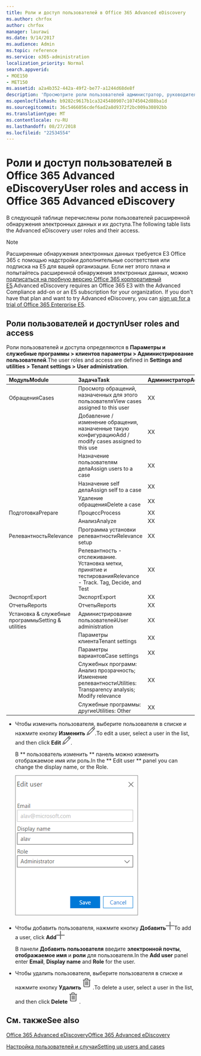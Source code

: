 ```yaml
---
title: Роли и доступ пользователей в Office 365 Advanced eDiscovery
ms.author: chrfox
author: chrfox
manager: laurawi
ms.date: 9/14/2017
ms.audience: Admin
ms.topic: reference
ms.service: o365-administration
localization_priority: Normal
search.appverid:
- MOE150
- MET150
ms.assetid: a2a4b352-442a-49f2-be77-a1244d68de8f
description: 'Просмотрите роли пользователей администратор, руководитель и редактор и их доступа к модулей и задач в Office 365 расширенного обнаружения электронных данных. '
ms.openlocfilehash: b9282c9617b1ca3245480907c10745042d88ba1d
ms.sourcegitcommit: 36c5466056cdef6ad2a8d9372f2bc009a30892bb
ms.translationtype: MT
ms.contentlocale: ru-RU
ms.lasthandoff: 08/27/2018
ms.locfileid: "22534554"
---
```

# <a name="user-roles-and-access-in-office-365-advanced-ediscovery"></a><span data-ttu-id="77f16-103">Роли и доступ пользователей в Office 365 Advanced eDiscovery</span><span class="sxs-lookup"><span data-stu-id="77f16-103">User roles and access in Office 365 Advanced eDiscovery</span></span>

<span data-ttu-id="77f16-104">В следующей таблице перечислены роли пользователей расширенной обнаружения электронных данных и их доступа.</span><span class="sxs-lookup"><span data-stu-id="77f16-104">The following table lists the Advanced eDiscovery user roles and their access.</span></span>
  
> [!NOTE]
> <span data-ttu-id="77f16-p101">Расширенные обнаружения электронных данных требуется E3 Office 365 с помощью надстройки дополнительные соответствия или подписка на E5 для вашей организации. Если нет этого плана и попытайтесь расширенной обнаружения электронных данных, можно [подписаться на пробную версию Office 365 корпоративный E5](https://go.microsoft.com/fwlink/p/?LinkID=698279).</span><span class="sxs-lookup"><span data-stu-id="77f16-p101">Advanced eDiscovery requires an Office 365 E3 with the Advanced Compliance add-on or an E5 subscription for your organization. If you don't have that plan and want to try Advanced eDiscovery, you can [sign up for a trial of Office 365 Enterprise E5](https://go.microsoft.com/fwlink/p/?LinkID=698279).</span></span> 
  
## <a name="user-roles-and-access"></a><span data-ttu-id="77f16-107">Роли пользователей и доступ</span><span class="sxs-lookup"><span data-stu-id="77f16-107">User roles and access</span></span>

<span data-ttu-id="77f16-108">Роли пользователей и доступа определяются в **Параметры и служебные программы \> клиентов параметры \> Администрирование пользователей**.</span><span class="sxs-lookup"><span data-stu-id="77f16-108">The user roles and access are defined in **Settings and utilities \> Tenant settings \> User administration**.</span></span>
  
|<span data-ttu-id="77f16-109">**Модуль**</span><span class="sxs-lookup"><span data-stu-id="77f16-109">**Module**</span></span>|<span data-ttu-id="77f16-110">**Задача**</span><span class="sxs-lookup"><span data-stu-id="77f16-110">**Task**</span></span>|<span data-ttu-id="77f16-111">**Администратор**</span><span class="sxs-lookup"><span data-stu-id="77f16-111">**Administrator**</span></span>|<span data-ttu-id="77f16-112">**Manager**</span><span class="sxs-lookup"><span data-stu-id="77f16-112">**Manager**</span></span>|<span data-ttu-id="77f16-113">**Reviewer**</span><span class="sxs-lookup"><span data-stu-id="77f16-113">**Reviewer**</span></span>|
|:-----|:-----|:-----|:-----|:-----|
|<span data-ttu-id="77f16-114">Обращения</span><span class="sxs-lookup"><span data-stu-id="77f16-114">Cases</span></span>  <br/> | <span data-ttu-id="77f16-115">Просмотр обращений, назначенных для этого пользователя</span><span class="sxs-lookup"><span data-stu-id="77f16-115">View cases assigned to this user</span></span>  <br/> |<span data-ttu-id="77f16-116">X</span><span class="sxs-lookup"><span data-stu-id="77f16-116">X</span></span>  <br/> |<span data-ttu-id="77f16-117">X</span><span class="sxs-lookup"><span data-stu-id="77f16-117">X</span></span>  <br/> |<span data-ttu-id="77f16-118">X</span><span class="sxs-lookup"><span data-stu-id="77f16-118">X</span></span>  <br/> |
|| <span data-ttu-id="77f16-119">Добавление / изменение обращения, назначенные такую конфигурацию</span><span class="sxs-lookup"><span data-stu-id="77f16-119">Add / modify cases assigned to this use</span></span>  <br/> |<span data-ttu-id="77f16-120">X</span><span class="sxs-lookup"><span data-stu-id="77f16-120">X</span></span>  <br/> |<span data-ttu-id="77f16-121">X</span><span class="sxs-lookup"><span data-stu-id="77f16-121">X</span></span>  <br/> ||
|| <span data-ttu-id="77f16-122">Назначение пользователям дела</span><span class="sxs-lookup"><span data-stu-id="77f16-122">Assign users to a case</span></span>  <br/> |<span data-ttu-id="77f16-123">X</span><span class="sxs-lookup"><span data-stu-id="77f16-123">X</span></span>  <br/> |<span data-ttu-id="77f16-124">X</span><span class="sxs-lookup"><span data-stu-id="77f16-124">X</span></span>  <br/> ||
|| <span data-ttu-id="77f16-125">Назначение self дела</span><span class="sxs-lookup"><span data-stu-id="77f16-125">Assign self to a case</span></span>  <br/> |<span data-ttu-id="77f16-126">X</span><span class="sxs-lookup"><span data-stu-id="77f16-126">X</span></span>  <br/> |||
||<span data-ttu-id="77f16-127">Удаление обращения</span><span class="sxs-lookup"><span data-stu-id="77f16-127">Delete a case</span></span>  <br/> |<span data-ttu-id="77f16-128">X</span><span class="sxs-lookup"><span data-stu-id="77f16-128">X</span></span>  <br/> |||
|<span data-ttu-id="77f16-129">Подготовка</span><span class="sxs-lookup"><span data-stu-id="77f16-129">Prepare</span></span>  <br/> |<span data-ttu-id="77f16-130">Процесс</span><span class="sxs-lookup"><span data-stu-id="77f16-130">Process</span></span>  <br/> |<span data-ttu-id="77f16-131">X</span><span class="sxs-lookup"><span data-stu-id="77f16-131">X</span></span>  <br/> |<span data-ttu-id="77f16-132">X</span><span class="sxs-lookup"><span data-stu-id="77f16-132">X</span></span>  <br/> ||
||<span data-ttu-id="77f16-133">Анализ</span><span class="sxs-lookup"><span data-stu-id="77f16-133">Analyze</span></span>  <br/> |<span data-ttu-id="77f16-134">X</span><span class="sxs-lookup"><span data-stu-id="77f16-134">X</span></span>  <br/> |<span data-ttu-id="77f16-135">X</span><span class="sxs-lookup"><span data-stu-id="77f16-135">X</span></span>  <br/> ||
|<span data-ttu-id="77f16-136">Релевантность</span><span class="sxs-lookup"><span data-stu-id="77f16-136">Relevance</span></span>  <br/> |<span data-ttu-id="77f16-137">Программа установки релевантности</span><span class="sxs-lookup"><span data-stu-id="77f16-137">Relevance setup</span></span>  <br/> |<span data-ttu-id="77f16-138">X</span><span class="sxs-lookup"><span data-stu-id="77f16-138">X</span></span>  <br/> |<span data-ttu-id="77f16-139">X</span><span class="sxs-lookup"><span data-stu-id="77f16-139">X</span></span>  <br/> ||
||<span data-ttu-id="77f16-140">Релевантность - отслеживание. Установка метки, принятие и тестирования</span><span class="sxs-lookup"><span data-stu-id="77f16-140">Relevance - Track. Tag, Decide, and Test</span></span>  <br/> |<span data-ttu-id="77f16-141">X</span><span class="sxs-lookup"><span data-stu-id="77f16-141">X</span></span>  <br/> |<span data-ttu-id="77f16-142">X</span><span class="sxs-lookup"><span data-stu-id="77f16-142">X</span></span>  <br/> |<span data-ttu-id="77f16-143">X</span><span class="sxs-lookup"><span data-stu-id="77f16-143">X</span></span>  <br/> |
|<span data-ttu-id="77f16-144">Экспорт</span><span class="sxs-lookup"><span data-stu-id="77f16-144">Export</span></span>  <br/> |<span data-ttu-id="77f16-145">Экспорт</span><span class="sxs-lookup"><span data-stu-id="77f16-145">Export</span></span>  <br/> |<span data-ttu-id="77f16-146">X</span><span class="sxs-lookup"><span data-stu-id="77f16-146">X</span></span>  <br/> |<span data-ttu-id="77f16-147">X</span><span class="sxs-lookup"><span data-stu-id="77f16-147">X</span></span>  <br/> ||
|<span data-ttu-id="77f16-148">Отчеты</span><span class="sxs-lookup"><span data-stu-id="77f16-148">Reports</span></span>  <br/> |<span data-ttu-id="77f16-149">Отчеты</span><span class="sxs-lookup"><span data-stu-id="77f16-149">Reports</span></span>  <br/> |<span data-ttu-id="77f16-150">X</span><span class="sxs-lookup"><span data-stu-id="77f16-150">X</span></span>  <br/> |<span data-ttu-id="77f16-151">X</span><span class="sxs-lookup"><span data-stu-id="77f16-151">X</span></span>  <br/> ||
|<span data-ttu-id="77f16-152">Установка &amp; служебные программы</span><span class="sxs-lookup"><span data-stu-id="77f16-152">Setting &amp; utilities</span></span>  <br/> |<span data-ttu-id="77f16-153">Администрирование пользователей</span><span class="sxs-lookup"><span data-stu-id="77f16-153">User administration</span></span>  <br/> |<span data-ttu-id="77f16-154">X</span><span class="sxs-lookup"><span data-stu-id="77f16-154">X</span></span>  <br/> |||
||<span data-ttu-id="77f16-155">Параметры клиента</span><span class="sxs-lookup"><span data-stu-id="77f16-155">Tenant settings</span></span>  <br/> |<span data-ttu-id="77f16-156">X</span><span class="sxs-lookup"><span data-stu-id="77f16-156">X</span></span>  <br/> |||
||<span data-ttu-id="77f16-157">Параметры вариантов</span><span class="sxs-lookup"><span data-stu-id="77f16-157">Case settings</span></span>  <br/> |<span data-ttu-id="77f16-158">X</span><span class="sxs-lookup"><span data-stu-id="77f16-158">X</span></span>  <br/> |<span data-ttu-id="77f16-159">X</span><span class="sxs-lookup"><span data-stu-id="77f16-159">X</span></span>  <br/> ||
||<span data-ttu-id="77f16-160">Служебных программ: Анализ прозрачность; Изменение релевантности</span><span class="sxs-lookup"><span data-stu-id="77f16-160">Utilities: Transparency analysis; Modify relevance</span></span>  <br/> |<span data-ttu-id="77f16-161">X</span><span class="sxs-lookup"><span data-stu-id="77f16-161">X</span></span>  <br/> |<span data-ttu-id="77f16-162">X</span><span class="sxs-lookup"><span data-stu-id="77f16-162">X</span></span>  <br/> |<span data-ttu-id="77f16-163">X</span><span class="sxs-lookup"><span data-stu-id="77f16-163">X</span></span>  <br/> |
||<span data-ttu-id="77f16-164">Служебные программы: другие</span><span class="sxs-lookup"><span data-stu-id="77f16-164">Utilities: Other</span></span>  <br/> |<span data-ttu-id="77f16-165">X</span><span class="sxs-lookup"><span data-stu-id="77f16-165">X</span></span>  <br/> |<span data-ttu-id="77f16-166">X</span><span class="sxs-lookup"><span data-stu-id="77f16-166">X</span></span>  <br/> ||
   
- <span data-ttu-id="77f16-167">Чтобы изменить пользователя, выберите пользователя в списке и нажмите кнопку **Изменить** ![значок Правка](media/3d613660-7602-4df2-bdb9-14e9ca2f9cf2.png).</span><span class="sxs-lookup"><span data-stu-id="77f16-167">To edit a user, select a user in the list, and then click **Edit** ![Edit icon](media/3d613660-7602-4df2-bdb9-14e9ca2f9cf2.png).</span></span>
    
    <span data-ttu-id="77f16-168">В ** пользователь изменить ** панель можно изменить отображаемое имя или роль.</span><span class="sxs-lookup"><span data-stu-id="77f16-168">In the ** Edit user ** panel you can change the display name, or the Role.</span></span> 
    
    ![Снимок Screnn изменить пользователя панели администрирования пользователей](media/a939f86b-9c88-4543-a560-6d33a9af90f9.png)
  
- <span data-ttu-id="77f16-170">Чтобы добавить пользователя, нажмите кнопку **Добавить**![Добавление значка](media/c2dd8b3a-5a22-412c-a7fa-143f5b2b5612.png)</span><span class="sxs-lookup"><span data-stu-id="77f16-170">To add a user, click **Add**![add icon](media/c2dd8b3a-5a22-412c-a7fa-143f5b2b5612.png)</span></span>
  
    <span data-ttu-id="77f16-171">В панели **Добавить пользователя** введите **электронной почты**, **отображаемое имя** и **роли** для пользователя.</span><span class="sxs-lookup"><span data-stu-id="77f16-171">In the **Add user** panel enter **Email**, **Display name** and **Role** for the user.</span></span> 
    
- <span data-ttu-id="77f16-172">Чтобы удалить пользователя, выберите пользователя в списке и нажмите кнопку **Удалить**![значок удаления](media/87565fbb-5147-4f22-9ed7-1c18ce664392.png).</span><span class="sxs-lookup"><span data-stu-id="77f16-172">To delete a user, select a user in the list, and then click **Delete**![Delete icon](media/87565fbb-5147-4f22-9ed7-1c18ce664392.png).</span></span>
    
## <a name="see-also"></a><span data-ttu-id="77f16-173">См. также</span><span class="sxs-lookup"><span data-stu-id="77f16-173">See also</span></span>

[<span data-ttu-id="77f16-174">Office 365 Advanced eDiscovery</span><span class="sxs-lookup"><span data-stu-id="77f16-174">Office 365 Advanced eDiscovery</span></span>](office-365-advanced-ediscovery.md)
  
[<span data-ttu-id="77f16-175">Настройка пользователей и случаи</span><span class="sxs-lookup"><span data-stu-id="77f16-175">Setting up users and cases</span></span>](set-up-users-and-cases-in-advanced-ediscovery.md)

